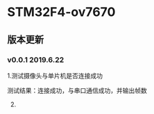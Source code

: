# STM32F4-ov7670


## 版本更新

### v0.0.1   2019.6.22

 1.测试摄像头与单片机是否连接成功   
  
  测试结果：连接成功，与串口通信成功，并输出帧数

 2.
